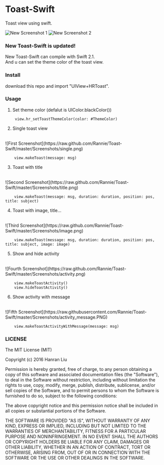 Toast-Swift
===========

Toast view using swift.

![New Screenshot 1](https://raw.githubusercontent.com/Rannie/Toast-Swift/master/Screenshots/new_1.jpeg)
![New Screenshot 2](https://raw.githubusercontent.com/Rannie/Toast-Swift/master/Screenshots/new_2.jpeg)


### New Toast-Swift is updated!

New Toast-Swift can compile with Swift 2.1.
<br />
And u can set the theme color of the toast view.

### Install

download this repo and import "UIView+HRToast".

### Usage

1. Set theme color (defalut is UIColor.blackColor())

		view.hr_setToastThemeColor(color: #ThemeColor)

2. Single toast view 
<br /> 
![First Screenshot](https://raw.github.com/Rannie/Toast-Swift/master/Screenshots/single.png)

		view.makeToast(message: msg)
          
3. Toast with title 
<br />
![Second Screenshot](https://raw.github.com/Rannie/Toast-Swift/master/Screenshots/title.png)

		view.makeToast(message: msg, duration: duration, position: pos, title: subject)
          
4. Toast with image, title... 
<br />
![Third Screenshot](https://raw.github.com/Rannie/Toast-Swift/master/Screenshots/image.png)

		view.makeToast(message: msg, duration: duration, position: pos, title: subject, image: image)

5. Show and hide activity 
<br />
![Fourth Screenshot](https://raw.github.com/Rannie/Toast-Swift/master/Screenshots/activity.png)

		view.makeToastActivity()
		view.hideToastActivity()

6. Show activity with message 
<br />
![Fifth Screenshot](https://raw.githubusercontent.com/Rannie/Toast-Swift/master/Screenshots/activity_message.PNG)

		view.makeToastActivityWithMessage(message: msg)


### LICENSE

The MIT License (MIT)

Copyright (c) 2016 Hanran Liu

Permission is hereby granted, free of charge, to any person obtaining a copy
of this software and associated documentation files (the "Software"), to deal
in the Software without restriction, including without limitation the rights
to use, copy, modify, merge, publish, distribute, sublicense, and/or sell
copies of the Software, and to permit persons to whom the Software is
furnished to do so, subject to the following conditions:

The above copyright notice and this permission notice shall be included in all
copies or substantial portions of the Software.

THE SOFTWARE IS PROVIDED "AS IS", WITHOUT WARRANTY OF ANY KIND, EXPRESS OR
IMPLIED, INCLUDING BUT NOT LIMITED TO THE WARRANTIES OF MERCHANTABILITY,
FITNESS FOR A PARTICULAR PURPOSE AND NONINFRINGEMENT. IN NO EVENT SHALL THE
AUTHORS OR COPYRIGHT HOLDERS BE LIABLE FOR ANY CLAIM, DAMAGES OR OTHER
LIABILITY, WHETHER IN AN ACTION OF CONTRACT, TORT OR OTHERWISE, ARISING FROM,
OUT OF OR IN CONNECTION WITH THE SOFTWARE OR THE USE OR OTHER DEALINGS IN THE
SOFTWARE.